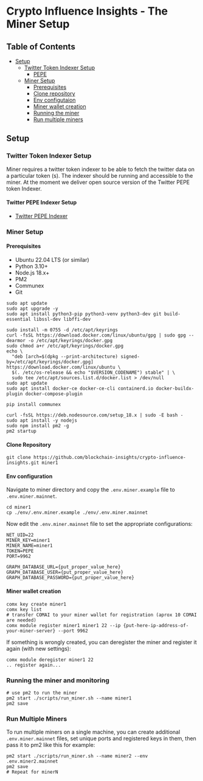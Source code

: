 # Crypto Influence Insights - The Miner Setup

## Table of Contents
- [Setup](#setup)
  - [Twitter Token Indexer Setup](#blockchain-indexer-setup)
    - [PEPE](#bitcoin-blockchain-indexer-setup)
  - [Miner Setup](#miner-setup)
    - [Prerequisites](#prerequisites)
    - [Clone repository](#clone-repository)
    - [Env configutaion](#env-configuration)
    - [Miner wallet creation](#miner-wallet-creation)
    - [Running the miner](#running-the-miner-and-monitoring)
    - [Run multiple miners](#run-multiple-miners)

## Setup

### Twitter Token Indexer Setup

Miner requires a twitter token indexer to be able to fetch the twitter data on a particular token (s). The indexer should be running and accessible to the miner.
At the moment we deliver open source version of the Twitter PEPE token Indexer.

#### Twitter PEPE Indexer Setup
  - [Twitter PEPE Indexer](https://github.com/blockchain-insights/crypto-influence-insights-indexer)
  
### Miner Setup

#### Prerequisites

- Ubuntu 22.04 LTS (or similar)
- Python 3.10+
- Node.js 18.x+
- PM2
- Communex
- Git

```shell
sudo apt update
sudo apt upgrade -y
sudo apt install python3-pip python3-venv python3-dev git build-essential libssl-dev libffi-dev

sudo install -m 0755 -d /etc/apt/keyrings
curl -fsSL https://download.docker.com/linux/ubuntu/gpg | sudo gpg --dearmor -o /etc/apt/keyrings/docker.gpg
sudo chmod a+r /etc/apt/keyrings/docker.gpg
echo \
  "deb [arch=$(dpkg --print-architecture) signed-by=/etc/apt/keyrings/docker.gpg] https://download.docker.com/linux/ubuntu \
  $(. /etc/os-release && echo "$VERSION_CODENAME") stable" | \
  sudo tee /etc/apt/sources.list.d/docker.list > /dev/null
sudo apt update
sudo apt install docker-ce docker-ce-cli containerd.io docker-buildx-plugin docker-compose-plugin

pip install communex

curl -fsSL https://deb.nodesource.com/setup_18.x | sudo -E bash -
sudo apt install -y nodejs
sudo npm install pm2 -g
pm2 startup
```

#### Clone Repository

```shell
git clone https://github.com/blockchain-insights/crypto-influence-insights.git miner1
```

#### Env configuration

Navigate to miner directory and copy the `.env.miner.example` file to `.env.miner.mainnet`.
```shell
cd miner1
cp ./env/.env.miner.example ./env/.env.miner.mainnet
```

Now edit the `.env.miner.mainnet` file to set the appropriate configurations:
```shell
NET_UID=22
MINER_KEY=miner1
MINER_NAME=miner1
TOKEN=PEPE
PORT=9962

GRAPH_DATABASE_URL={put_proper_value_here}
GRAPH_DATABASE_USER={put_proper_value_here}
GRAPH_DATABASE_PASSWORD={put_proper_value_here}
```
 
#### Miner wallet creation

```shell
comx key create miner1
comx key list
# transfer COMAI to your miner wallet for registration (aprox 10 COMAI are needed)
comx module register miner1 miner1 22 --ip {put-here-ip-address-of-your-miner-server} --port 9962
```

If something is wrongly created, you can deregister the miner and register it again (with new settings):
```shell
comx module deregister miner1 22
.. register again...
```

### Running the miner and monitoring

```shell
# use pm2 to run the miner
pm2 start ./scripts/run_miner.sh --name miner1
pm2 save
```


### Run Multiple Miners

To run multiple miners on a single machine, you can create additional `.env.miner.mainnet` files, set unique ports and registered keys in them, then pass it to pm2 like this for example:

```shell
pm2 start ./scripts/run_miner.sh --name miner2 --env .env.miner2.mainnet
pm2 save
# Repeat for minerN
```